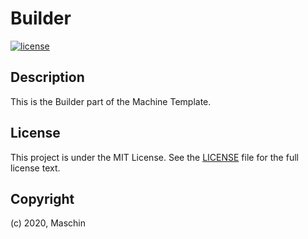 # Builder

[![license](https://img.shields.io/github/license/mashape/apistatus.svg?style=popout-square)](licence)

## Description

This is the Builder part of the Machine Template.

## License

<!-- markdownlint-disable -->

This project is under the MIT License. See the [LICENSE](licence) file for the full license text.

<!-- markdownlint-enable -->

## Copyright

(c) 2020, Maschin
